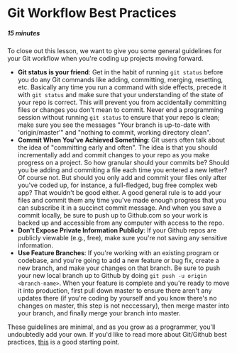 [//]: <> (time: 15)
[//]: <> (type: content)
[//]: <> (author: Benjamin E White)

#  Git Workflow Best Practices
##### 15 minutes

To close out this lesson, we want to give you some general guidelines for your Git workflow when you're coding up projects moving forward. 

-  **Git status is your friend**: Get in the habit of running `git status` before you do any Git commands like adding, committing, merging, resetting, etc. Basically any time you run a command with side effects, precede it with `git status` and make sure that your understanding of the state of your repo is correct. This will prevent you from accidentally committing files or changes you don't mean to commit. Never end a programming session without running `git status` to ensure that your repo is clean; make sure you see the messages "Your branch is up-to-date with 'origin/master'" and "nothing to commit, working directory clean". 
-  **Commit When You've Achieved Something**: Git users often talk about the idea of "committing early and often". The idea is that you should incrementally add and commit changes to your repo as you make progress on a project. So how granular should your commits be? Should you be adding and commiting a file each time you entered a new letter? Of course not. But should you only add and commit your files only after you've coded up, for instance, a full-fledged, bug free complex web app? That wouldn't be good either. A good general rule is to add your files and commit them any time you've made enough progress that you can subscribe it in a succinct commit message. And when you save a commit locally, be sure to push up to Github.com so your work is backed up and accessible from any computer with access to the repo.
-  **Don't Expose Private Information Publicly**: If your Github repos are publicly viewable (e.g., free), make sure you're not saving any sensitive information.
-  **Use Feature Branches**: If you're working with an existing program or codebase, and you're going to add a new feature or bug fix, create a new branch, and make your changes on that branch. Be sure to push your new local branch up to Github by doing `git push -u origin <branch-name>`. When your feature is complete and you're ready to move it into production, first pull down master to ensure there aren't any updates there (if you're coding by yourself and you know there's no changes on master, this step is not neccessary), then merge master into your branch, and finally merge your branch into master.

These guidelines are minimal, and as you grow as a programmer, you'll undoubtedly add your own. If you'd like to read more about Git/Github best practices, [this](http://sethrobertson.github.io/GitBestPractices/) is a good starting point.
